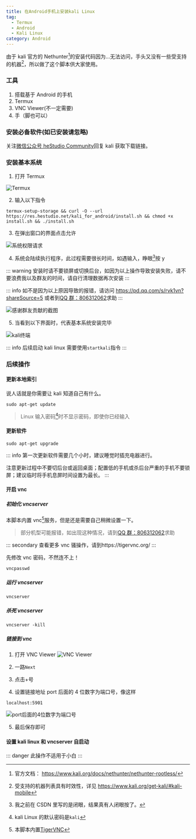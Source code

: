 ```yaml
---
title: 在Android手机上安装kali Linux
tag:
  - Termux
  - Android
  - Kali Linux
category: Android
---
```


<InternalJumpCard text="" header="【重制版】在Android手机上安装kali Linux" link="/posts/install-kali-on-android-renew.html" buttontext="在这里查看最新版"  />

由于 kali 官方的 Nethunter[^1]的安装代码因为...无法访问，手头又没有一些受支持的机器[^2]，所以做了这个脚本供大家使用。

[^1]: 官方文档： https://www.kali.org/docs/nethunter/nethunter-rootless/
[^2]: 受支持的机器列表具有时效性，详见 https://www.kali.org/get-kali/#kali-mobile

<!-- more -->

### 工具

1. 搭载基于 Android 的手机
2. Termux
3. VNC Viewer(不一定需要)
4. 手（脚也可以）

### 安装必备软件(如已安装请忽略)

关注[微信公众号 heStudio Community](/about/weixin.html)回复 kali 获取下载链接。

### 安装基本系统

1. 打开 Termux

![Termux](https://image.hestudio.net/img/2022/12/11/6395a11208dde.jpg)

2. 输入以下指令

```
termux-setup-storage && curl -O --url https://res.hestudio.net/kali_for_android/install.sh && chmod +x install.sh && ./install.sh
```

3. 在弹出窗口的界面点击允许

![系统权限请求](https://image.hestudio.net/img/2022/12/11/6395a11370b9d.jpg)

4. 系统会陆续执行程序，此过程需要很长时间，如遇输入，睁眼[^3]按 y

::: warning
安装时请不要锁屏或切换后台，如因为以上操作导致安装失败，请不要浪费我以及群友的时间，请自行清理数据再次安装
:::

::: info
如不是因为以上原因导致的报错，请访问 https://pd.qq.com/s/rvk1vn?shareSource=5 或者到[QQ 群：806312062](https://qm.qq.com/cgi-bin/qm/qr?k=4n1uhUrvOtudkpynl_Pf9T6fja1rV04N&jump_from=webapi&authKey=yxfsjLe/w5hhJtQETdZmWUatNI4ocPjagH6R9ZZqJyICYv5cQ9PwAFWNz169PgZd)求助
:::

![感谢群友贡献的截图](https://image.hestudio.net/img/2022/12/11/6395a115191d3.jpg)

[^3]: 我之前在 CSDN 里写的是闭眼，结果真有人闭眼按了。

5. 当看到以下界面时，代表基本系统安装完毕

![kali终端](https://image.hestudio.net/img/2022/12/11/6395a1175482f.jpg)

::: info
后续启动 kali linux 需要使用`startkali`指令
:::

### 后续操作

#### 更新本地索引

说人话就是你需要让 kali 知道自己有什么。

```
sudo apt-get update
```

> Linux 输入密码[^4]时不显示密码，即使你已经输入

[^4]: kali Linux 的默认密码是`kali`

#### 更新软件

```
sudo apt-get upgrade
```

::: info
第一次更新软件需要几个小时，建议睡觉时插充电器进行。

注意更新过程中不要切后台或返回桌面；配置低的手机或杀后台严重的手机不要锁屏；建议临时将手机息屏时间设置为最长。
:::

#### 开启 vnc

##### 初始化 vncserver

本脚本内置 vnc[^5]服务，但是还是需要自己稍微设置一下。

> 部分机型可能报错，如出现这种情况，请到[QQ 群：806312062](https://qm.qq.com/cgi-bin/qm/qr?k=4n1uhUrvOtudkpynl_Pf9T6fja1rV04N&jump_from=webapi&authKey=yxfsjLe/w5hhJtQETdZmWUatNI4ocPjagH6R9ZZqJyICYv5cQ9PwAFWNz169PgZd)求助

::: secondary
查看更多 vnc 骚操作，请到https://tigervnc.org/
:::

[^5]: 本脚本内置[TigerVNC](https://tigervnc.org/)

先修改 vnc 密码，不然连不上！

```
vncpasswd
```

##### 运行 vncserver

```
vncserver
```

##### 杀死 vncserver

```
vncserver -kill
```

##### 链接到 vnc

1. 打开 VNC Viewer
   ![VNC Viewer](https://image.hestudio.net/img/2022/12/11/6395a119a4602.jpg)

2. 一路`Next`
3. 点击+号
4. 设置链接地址
   port 后面的 4 位数字为端口号，像这样

```
localhost:5901
```

![port后面的4位数字为端口号](https://image.hestudio.net/img/2022/12/11/6395a11b5c6c4.jpg)

5. 最后保存即可

#### 设置 kali linux 和 vncserver 自启动

::: danger
此操作不适用于小白
:::

<InternalJumpCard header="Linux设置自启动和显示文字" buttontext="去了解如何设置自启动" link="/posts/Setting-up-Linux-self-starting-and-displaying-text.html" />
